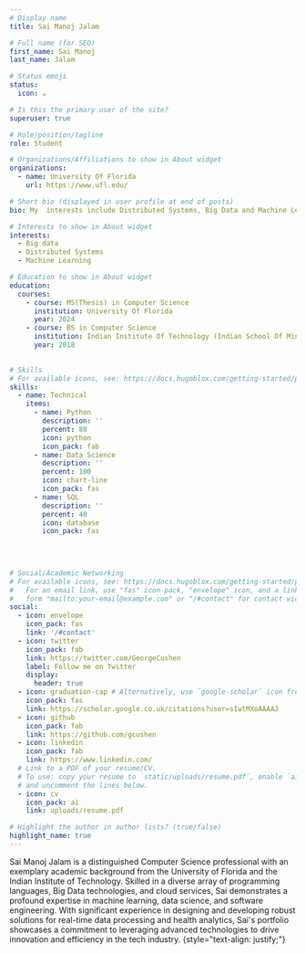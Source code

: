 ```yaml
---
# Display name
title: Sai Manoj Jalam

# Full name (for SEO)
first_name: Sai Manoj
last_name: Jalam

# Status emoji
status:
  icon: ☕️

# Is this the primary user of the site?
superuser: true

# Role/position/tagline
role: Student

# Organizations/Affiliations to show in About widget
organizations:
  - name: University Of Florida
    url: https://www.ufl.edu/

# Short bio (displayed in user profile at end of posts)
bio: My  interests include Distributed Systems, Big Data and Machine Learning.

# Interests to show in About widget
interests:
  - Big data
  - Distributed Systems
  - Machine Learning

# Education to show in About widget
education:
  courses:
    - course: MS(Thesis) in Computer Science
      institution: University Of Florida
      year: 2024
    - course: BS in Computer Science 
      institution: Indian Institute Of Technology (Indian School Of Mines)
      year: 2018
    

# Skills
# For available icons, see: https://docs.hugoblox.com/getting-started/page-builder/#icons
skills:
  - name: Technical
    items:
      - name: Python
        description: ''
        percent: 80
        icon: python
        icon_pack: fab
      - name: Data Science
        description: ''
        percent: 100
        icon: chart-line
        icon_pack: fas
      - name: SQL
        description: ''
        percent: 40
        icon: database
        icon_pack: fas
  
  
  

# Social/Academic Networking
# For available icons, see: https://docs.hugoblox.com/getting-started/page-builder/#icons
#   For an email link, use "fas" icon pack, "envelope" icon, and a link in the
#   form "mailto:your-email@example.com" or "/#contact" for contact widget.
social:
  - icon: envelope
    icon_pack: fas
    link: '/#contact'
  - icon: twitter
    icon_pack: fab
    link: https://twitter.com/GeorgeCushen
    label: Follow me on Twitter
    display:
      header: true
  - icon: graduation-cap # Alternatively, use `google-scholar` icon from `ai` icon pack
    icon_pack: fas
    link: https://scholar.google.co.uk/citations?user=sIwtMXoAAAAJ
  - icon: github
    icon_pack: fab
    link: https://github.com/gcushen
  - icon: linkedin
    icon_pack: fab
    link: https://www.linkedin.com/
  # Link to a PDF of your resume/CV.
  # To use: copy your resume to `static/uploads/resume.pdf`, enable `ai` icons in `params.yaml`,
  # and uncomment the lines below.
  - icon: cv
    icon_pack: ai
    link: uploads/resume.pdf

# Highlight the author in author lists? (true/false)
highlight_name: true
---
```


Sai Manoj Jalam is a distinguished Computer Science professional with an exemplary academic background from the University of Florida and the Indian Institute of Technology. Skilled in a diverse array of programming languages, Big Data technologies, and cloud services, Sai demonstrates a profound expertise in machine learning, data science, and software engineering. With significant experience in designing and developing robust solutions for real-time data processing and health analytics, Sai's portfolio showcases a commitment to leveraging advanced technologies to drive innovation and efficiency in the tech industry.
{style="text-align: justify;"}
